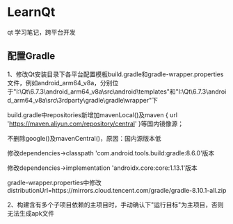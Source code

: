 # LearnQt
qt 学习笔记，跨平台开发
## 配置Gradle
1、修改Qt安装目录下各平台配置模板build.gradle和gradle-wrapper.properties文件，例如android_arm64_v8a，分别位于"I:\Qt\6.7.3\android_arm64_v8a\src\android\templates\"和"I:\Qt\6.7.3\android_arm64_v8a\src\3rdparty\gradle\gradle\wrapper\"下

build.gradle中repositories新增加mavenLocal()及maven { url 'https://maven.aliyun.com/repository/central' }等国内镜像源；


不删除google()及mavenCentral()，原因：国内源版本低


修改dependencies->classpath 'com.android.tools.build:gradle:8.6.0'版本        


修改dependencies->implementation 'androidx.core:core:1.13.1'版本        

gradle-wrapper.properties中修改distributionUrl=https\://mirrors.cloud.tencent.com/gradle/gradle-8.10.1-all.zip

2、构建含有多个子项目依赖的主项目时，手动确认下"运行目标"为主项目，否则无法生成apk文件

